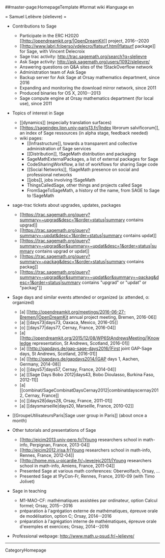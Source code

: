 ##master-page:HomepageTemplate
#format wiki
#language en

= Samuel Lelièvre (slelievre) =

  * Contributions to Sage
    * Participate in the ERC H2020 [[http://opendreamkit.org/|OpenDreamKit]] project, 2016--2020
    * [[http://www.labri.fr/perso/vdelecro/flatsurf.html|flatsurf package]] for Sage, with Vincent Delecroix
    * Sage trac activity: http://trac.sagemath.org/search?q=slelievre
    * Ask Sage activity: http://ask.sagemath.org/users/1092/slelievre/
    * Answering questions on Q&A sites of the !StackOverflow network
    * Administration team of Ask Sage
    * Backup server for Ask Sage at Orsay mathematics department, since 2016
    * Expanding and monitoring the download mirror network, since 2011
    * Produced binaries for OS X, 2010--2013
    * Sage compute engine at Orsay mathematics department (for local use), since 2011
 
  * Topics of interest in Sage
    * [[dynamics]] (especially translation surfaces)
    * [[https://sageindex.lipn.univ-paris13.fr/|Index librorum salvificorum]], an index of Sage ressources (in alpha stage, feedback needed)
    * wiki pages:
      * [[Infrastructure]], towards a transparent and collective administration of Sage services
      * [[Distribution]], !SageMath distribution and packaging
      * SageMathExternalPackages, a list of external packages for Sage
      * CodeSharingWorkflow, a list of workflows for sharing Sage code
      * [[Social Networks]], !SageMath presence on social and professional networks
      * [[jobs]], jobs involving !SageMath
      * ThingsCalledSage, other things and projects called Sage
      * FromSageToSageMath, a history of the name, from SAGE to Sage to !SageMath

  * sage-trac tickets about upgrades, updates, packages
    * [[https://trac.sagemath.org/query?summary=~upgrad&desc=1&order=status|summary contains upgrad]]
    * [[https://trac.sagemath.org/query?summary=~updat&desc=1&order=status|summary contains updat]]
    * [[https://trac.sagemath.org/query?summary=~upgrad&or&summary=~updat&desc=1&order=status|summary contains upgrad or updat]]
    * [[https://trac.sagemath.org/query?summary=~packag&desc=1&order=status|summary contains packag]]
    * [[https://trac.sagemath.org/query?summary=~upgrad&or&summary=~updat&or&summary=~packag&desc=1&order=status|summary contains "upgrad" or "updat" or "packag"]]
  
  * Sage days and similar events attended or organized (a: attended, o: organized)
    * [a] [[http://opendreamkit.org/meetings/2016-06-27-Bremen/|OpenDreamKit annual project meeting, Bremen, 2016-06]]
    * [a] [[days73|days73, Oaxaca, Mexico, 2016-05]]
    * [o] [[days77|days77, Cernay, France, 2016-04]]
    * [a] [[http://opendreamkit.org/2015/12/08/WP6StAndrewsMeeting/|Knowledge representation, St Andrews, Scotland, 2016-01]]
    * [a] [[http://gapdays.de/gap-sage-days2016/|First joint GAP-Sage days, St Andrews, Scotland, 2016-01]]
    * [a] [[http://gapdays.de/gapdays2014/|GAP days 1, Aachen, Germany, 2014-08]]
    * [o] [[days57|days57, Cernay, France, 2014-04]]
    * [a] [[Sage Days Bobo 2012|days43, Bobo Dioulasso, Burkina Faso, 2012-11]]
    * [a] [[combinat/SageCombinatDaysCernay2012|combinatdayscernay2012, Cernay, France]]
    * [o] [[days28|days28, Orsay, France, 2011-01]]
    * [a] [[daysmarseille|days20, Marseille, France, 2010-02]]
 
  * [[GroupeUtilisateursParis|Sage user group in Paris]] (about once a month)
 
  * Other tutorials and presentations of Sage
    * [[http://ejcim2013.univ-perp.fr/|Young researchers school in math-info, Perpignan, France, 2013-04]]
    * [[http://ejcim2012.irisa.fr|Young researchers school in math-info, Rennes, France, 2012-04]]
    * [[http://home.mis.u-picardie.fr/~leve/ejc2011/|Young researchers school in math-info, Amiens, France, 2011-04]]
    * Presented Sage at various math conferences: Oberwolfach, Orsay, ...
    * Presented Sage at !PyCon-Fr, Rennes, France, 2010-09 (with Timo Jolivet)
 
  * Sage in teaching
    * M1-MAO-CF: mathématiques assistées par ordinateur, option Calcul formel; Orsay, 2015--2016
    * préparation à l'agrégation externe de mathématiques, épreuve orale de modélisation, option C; Orsay, 2014--2016
    * préparation à l'agrégation interne de mathématiques, épreuve orale d'exemples et exercices; Orsay, 2014--2016
 
  * Professional webpage: http://www.math.u-psud.fr/~lelievre/

----
CategoryHomepage
